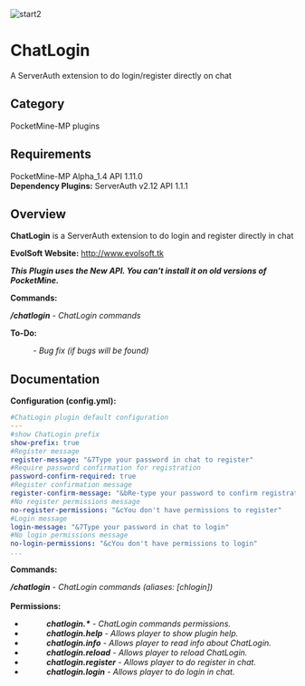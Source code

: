 ![start2](https://cloud.githubusercontent.com/assets/10303538/6315586/9463fa5c-ba06-11e4-8f30-ce7d8219c27d.png)
# ChatLogin
A ServerAuth extension to do login/register directly on chat

## Category

PocketMine-MP plugins

## Requirements

PocketMine-MP Alpha_1.4 API 1.11.0<br>
**Dependency Plugins:** ServerAuth v2.12 API 1.1.1

## Overview

**ChatLogin** is a ServerAuth extension to do login and register directly in chat

**EvolSoft Website:** http://www.evolsoft.tk

***This Plugin uses the New API. You can't install it on old versions of PocketMine.***

**Commands:**

***/chatlogin*** *- ChatLogin commands*

**To-Do:**

<dd><i>- Bug fix (if bugs will be found)</i></dd>

## Documentation

**Configuration (config.yml):**

```yaml
#ChatLogin plugin default configuration
---
#show ChatLogin prefix
show-prefix: true
#Register message
register-message: "&7Type your password in chat to register"
#Require password confirmation for registration
password-confirm-required: true
#Register confirmation message
register-confirm-message: "&bRe-type your password to confirm registration"
#No register permissions message
no-register-permissions: "&cYou don't have permissions to register"
#Login message
login-message: "&7Type your password in chat to login"
#No login permissions message
no-login-permissions: "&cYou don't have permissions to login"
...
```

**Commands:**

***/chatlogin*** *- ChatLogin commands (aliases: [chlogin])*
<br><br>
**Permissions:**
<br>
- <dd><i><b>chatlogin.*</b> - ChatLogin commands permissions.</i></dd>
- <dd><i><b>chatlogin.help</b> - Allows player to show plugin help.</i></dd>
- <dd><i><b>chatlogin.info</b> - Allows player to read info about ChatLogin.</i></dd>
- <dd><i><b>chatlogin.reload</b> - Allows player to reload ChatLogin.</i></dd>
- <dd><i><b>chatlogin.register</b> - Allows player to do register in chat.</i></dd>
- <dd><i><b>chatlogin.login</b> - Allows player to do login in chat.</i></dd>
